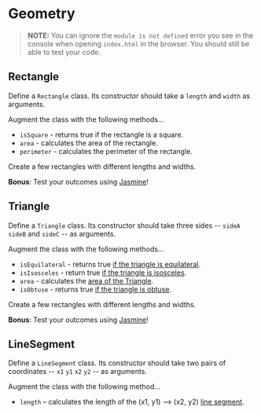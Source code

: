 # Geometry

> **NOTE:** You can ignore the `module is not defined` error you see in the console when opening `index.html` in the browser. You should still be able to test your code.

## Rectangle

Define a `Rectangle` class. Its constructor should take a `length` and `width` as arguments.

Augment the class with the following methods...
* `isSquare` - returns true if the rectangle is a square.
* `area` - calculates the area of the rectangle.
* `perimeter` - calculates the perimeter of the rectangle.

Create a few rectangles with different lengths and widths.

**Bonus**: Test your outcomes using [Jasmine](https://github.com/ga-wdi-lessons/js-jasmine)!


## Triangle

Define a `Triangle` class. Its constructor should take three sides -- `sideA` `sideB` and `sideC` -- as arguments.

Augment the class with the following methods...
* `isEquilateral` - returns true [if the triangle is equilateral](http://en.wikipedia.org/wiki/Equilateral_triangle).
* `isIsosceles` - return true [if the triangle is isosceles](http://en.wikipedia.org/wiki/Isosceles_triangle#By_relative_lengths_of_sides).
* `area` - calculates the [area of the Triangle](http://en.wikipedia.org/wiki/Heron%27s_formula).
* `isObtuse` - returns true [if the triangle is obtuse](http://en.wikipedia.org/wiki/Isosceles_triangle#By_internal_angles).

Create a few rectangles with different lengths and widths.

**Bonus**: Test your outcomes using [Jasmine](https://github.com/ga-wdi-lessons/js-jasmine)!


## LineSegment

Define a `LineSegment` class. Its constructor should take two pairs of coordinates -- `x1` `y1` `x2` `y2` -- as arguments.

Augment the class with the following method...
* `length` – calculates the length of the (x1, y1) --> (x2, y2) [line segment](http://en.wikipedia.org/wiki/Pythagorean_theorem).
